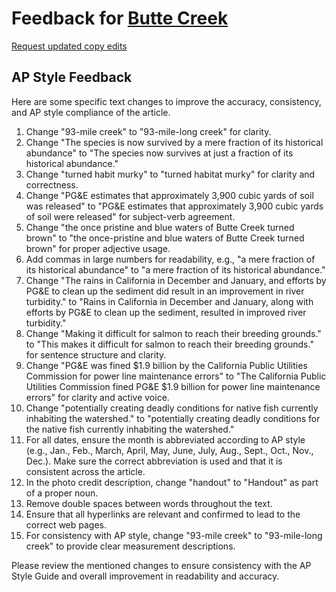 # Feedback for [Butte Creek](https://radhika3558.github.io/salmon-butte-creek/)

[Request updated copy edits](https://github.com/jsoma/data-studio-projects-2024/issues/new/choose)

## AP Style Feedback

Here are some specific text changes to improve the accuracy, consistency, and AP style compliance of the article.

1. Change "93-mile creek" to "93-mile-long creek" for clarity.
2. Change "The species is now survived by a mere fraction of its historical abundance" to "The species now survives at just a fraction of its historical abundance."
3. Change "turned habit murky" to "turned habitat murky" for clarity and correctness.
4. Change "PG&amp;E estimates that approximately 3,900 cubic yards of soil was released" to "PG&amp;E estimates that approximately 3,900 cubic yards of soil were released" for subject-verb agreement.
5. Change "the once pristine and blue waters of Butte Creek turned brown" to "the once-pristine and blue waters of Butte Creek turned brown" for proper adjective usage.
6. Add commas in large numbers for readability, e.g., "a mere fraction of its historical abundance" to "a mere fraction of its historical abundance."
7. Change "The rains in California in December and January, and efforts by PG&amp;E to clean up the sediment did result in an improvement in river turbidity." to "Rains in California in December and January, along with efforts by PG&amp;E to clean up the sediment, resulted in improved river turbidity."
8. Change "Making it difficult for salmon to reach their breeding grounds." to "This makes it difficult for salmon to reach their breeding grounds." for sentence structure and clarity.
9. Change "PG&amp;E was fined $1.9 billion by the California Public Utilities Commission for power line maintenance errors" to "The California Public Utilities Commission fined PG&amp;E $1.9 billion for power line maintenance errors" for clarity and active voice.
10. Change "potentially creating deadly conditions for native fish currently inhabiting the watershed." to "potentially creating deadly conditions for the native fish currently inhabiting the watershed."
11. For all dates, ensure the month is abbreviated according to AP style (e.g., Jan., Feb., March, April, May, June, July, Aug., Sept., Oct., Nov., Dec.). Make sure the correct abbreviation is used and that it is consistent across the article.
12. In the photo credit description, change "handout" to "Handout" as part of a proper noun.
13. Remove double spaces between words throughout the text.
14. Ensure that all hyperlinks are relevant and confirmed to lead to the correct web pages.
15. For consistency with AP style, change "93-mile creek" to "93-mile-long creek" to provide clear measurement descriptions.

Please review the mentioned changes to ensure consistency with the AP Style Guide and overall improvement in readability and accuracy.